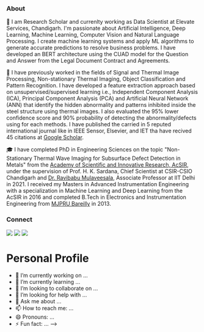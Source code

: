 ### About

🌱 I am Research Scholar and currenlty working as Data Scientist at Elevate Services, Chandigarh. I'm passionate about Artificial Intelligence, Deep Learning, Machine Learning, Computer Vision and Natural Language Processing. I create machine learning systems and apply  ML algorithms to generate accurate predictions to resolve business problems. I have developed an BERT architecture using the CUAD model for the Question and Answer from the Legal Document Contract and Agreements.


🔭 I have previously worked in the fields of Signal and Thermal Image Processing, Non-stationary Thermal Imaging, Object Classification and Pattern Recognition. I have developed a feature extraction approach based on unsupervised/supervised learning i.e., Independent Component Analysis (ICA), Principal Component Analysis (PCA) and Artificial Neural Network (ANN) that identify the hidden abnormality and patterns inhibited inside the steel structure using thermal images. I also evaluated the 95% lower confidence score and 90% probability of detecting the abnormality/defects using for each methods. I have published the carried in 5 reputed international journal like in IEEE Sensor, Elsevier, and IET tha have recived 45 citations at [Google Scholar](https://scholar.google.com/citations?user=0LZUrr0AAAAJ&hl=en). 

🎓 I have completed PhD in Engineering Sciences on the topic "Non-Stationary Thermal Wave Imaging for Subsurface Defect Detection in Metals" from the [Academy of Scientific and Innovative Research, AcSIR](https://acsir.res.in/), under the supervision of Prof. H. K. Sardana, Chief Scientist at CSIR-CSIO Chandigarh and [Dr. Ravibabu Mulaveesala](https://web.iitd.ac.in/~mulaveesala/), Associate Professor at IIT Delhi in 2021. I received my Masters in Advanced Instrumentation Engineering with a specialization in Machine Learning and Deep Learning from the AcSIR in 2016 and completed B.Tech in Electronics and Instrumentation Engineering from [MJPRU Bareilly](http://www.mjpru.ac.in/) in 2013.  


### Connect


[![](https://upload.wikimedia.org/wikipedia/commons/thumb/0/06/ORCID_iD.svg/55px-ORCID_iD.svg.png)](https://orcid.org/0000-0001-7583-5107)    [<img src="https://img.icons8.com/color/60/000000/google-scholar--v3.png"/>](https://scholar.google.com/citations?user=0LZUrr0AAAAJ&hl=en)    [<img src="https://img.icons8.com/color/60/000000/linkedin-circled--v1.png"/>](https://www.linkedin.com/in/javedsidq/)


# Personal Profile


- 🔭 I’m currently working on ...
- 🌱 I’m currently learning ...
- 👯 I’m looking to collaborate on ...
- 🤔 I’m looking for help with ...
- 💬 Ask me about ...
- 📫 How to reach me: ...
- 😄 Pronouns: ...
- ⚡ Fun fact: ...
-->
